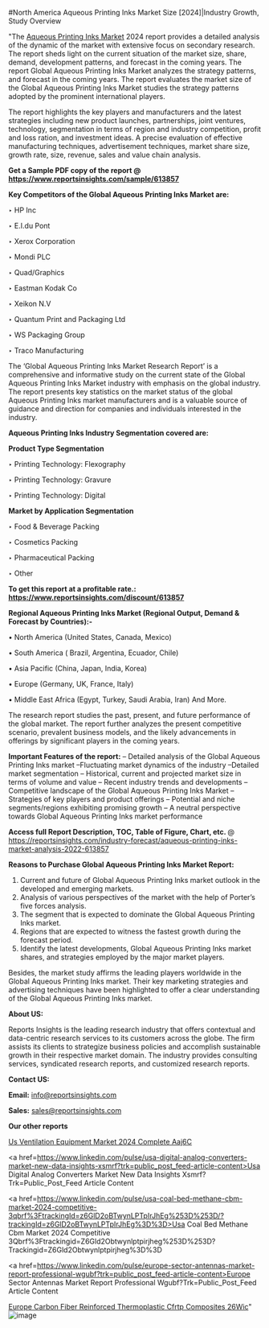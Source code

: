 #North America Aqueous Printing Inks Market Size [2024]|Industry Growth, Study Overview

"The <a href=https://www.reportsinsights.com/sample/613857>Aqueous Printing Inks Market</a> 2024 report provides a detailed analysis of the dynamic of the market with extensive focus on secondary research. The report sheds light on the current situation of the market size, share, demand, development patterns, and forecast in the coming years. The report Global Aqueous Printing Inks Market analyzes the strategy patterns, and forecast in the coming years. The report evaluates the market size of the Global Aqueous Printing Inks Market studies the strategy patterns adopted by the prominent international players.

The report highlights the key players and manufacturers and the latest strategies including new product launches, partnerships, joint ventures, technology, segmentation in terms of region and industry competition, profit and loss ration, and investment ideas. A precise evaluation of effective manufacturing techniques, advertisement techniques, market share size, growth rate, size, revenue, sales and value chain analysis.

<strong>Get a Sample PDF copy of the report @ <a href=https://www.reportsinsights.com/sample/613857 style=color:#0000ff;>https://www.reportsinsights.com/sample/613857</a></strong>

<strong>Key Competitors of the Global Aqueous Printing Inks Market are:</strong>

‣ HP Inc

‣ E.I.du Pont

‣ Xerox Corporation

‣ Mondi PLC

‣ Quad/Graphics

‣ Eastman Kodak Co

‣ Xeikon N.V

‣ Quantum Print and Packaging Ltd

‣ WS Packaging Group

‣ Traco Manufacturing

The ‘Global Aqueous Printing Inks Market Research Report’ is a comprehensive and informative study on the current state of the Global Aqueous Printing Inks Market industry with emphasis on the global industry. The report presents key statistics on the market status of the global Aqueous Printing Inks market manufacturers and is a valuable source of guidance and direction for companies and individuals interested in the industry.

<strong>Aqueous Printing Inks Industry Segmentation covered are:</strong>

<strong>Product Type Segmentation</strong>

‣ Printing Technology: Flexography

‣ Printing Technology: Gravure

‣ Printing Technology: Digital

<strong>Market by Application Segmentation</strong>

‣ Food & Beverage Packing

‣ Cosmetics Packing

‣ Pharmaceutical Packing

‣ Other

<strong>To get this report at a profitable rate.: <a href=https://www.reportsinsights.com/discount/613857 style=color:#0000ff;>https://www.reportsinsights.com/discount/613857</a></strong>

<strong>Regional Aqueous Printing Inks Market (Regional Output, Demand &amp; Forecast by Countries):-</strong>

• North America (United States, Canada, Mexico)

• South America ( Brazil, Argentina, Ecuador, Chile)

• Asia Pacific (China, Japan, India, Korea)

• Europe (Germany, UK, France, Italy)

• Middle East Africa (Egypt, Turkey, Saudi Arabia, Iran) And More.

The research report studies the past, present, and future performance of the global market. The report further analyzes the present competitive scenario, prevalent business models, and the likely advancements in offerings by significant players in the coming years.

<strong>Important Features of the report:</strong>
– Detailed analysis of the Global Aqueous Printing Inks market
–Fluctuating market dynamics of the industry
–Detailed market segmentation
– Historical, current and projected market size in terms of volume and value
– Recent industry trends and developments
– Competitive landscape of the Global Aqueous Printing Inks Market
– Strategies of key players and product offerings
– Potential and niche segments/regions exhibiting promising growth
– A neutral perspective towards Global Aqueous Printing Inks market performance

<strong>Access full Report Description, TOC, Table of Figure, Chart, etc. </strong>@   <a href=https://reportsinsights.com/industry-forecast/aqueous-printing-inks-market-analysis-2022-613857 style=color:#0000ff;>https://reportsinsights.com/industry-forecast/aqueous-printing-inks-market-analysis-2022-613857</a>

<strong>Reasons to Purchase Global Aqueous Printing Inks Market Report:</strong>
1. Current and future of Global Aqueous Printing Inks market outlook in the developed and emerging markets.
2. Analysis of various perspectives of the market with the help of Porter’s five forces analysis.
3. The segment that is expected to dominate the Global Aqueous Printing Inks market.
4. Regions that are expected to witness the fastest growth during the forecast period.
5. Identify the latest developments, Global Aqueous Printing Inks market shares, and strategies employed by the major market players.

Besides, the market study affirms the leading players worldwide in the Global Aqueous Printing Inks market. Their key marketing strategies and advertising techniques have been highlighted to offer a clear understanding of the Global Aqueous Printing Inks market.

<strong><strong>About US</strong>:</strong>

Reports Insights is the leading research industry that offers contextual and data-centric research services to its customers across the globe. The firm assists its clients to strategize business policies and accomplish sustainable growth in their respective market domain. The industry provides consulting services, syndicated research reports, and customized research reports.

<strong>Contact US:</strong>

<p class=><b>Email:</b> <a href=mailto:info@reportsinsights.com>info@reportsinsights.com</a></p>
<p class=><b>Sales:</b> <a href=mailto:sales@reportsinsights.com>sales@reportsinsights.com</a></p>

<strong>Our other reports</strong>

<a href=https://www.linkedin.com/pulse/us-ventilation-equipment-market-2024-complete-aaj6c/>Us Ventilation Equipment Market 2024 Complete Aaj6C</a>

<a href=https://www.linkedin.com/pulse/usa-digital-analog-converters-market-new-data-insights-xsmrf?trk=public_post_feed-article-content>Usa Digital Analog Converters Market New Data Insights Xsmrf?Trk=Public_Post_Feed Article Content</a>

<a href=https://www.linkedin.com/pulse/usa-coal-bed-methane-cbm-market-2024-competitive-3qbrf%3FtrackingId=z6GlD2oBTwynLPTpIrJhEg%253D%253D/?trackingId=z6GlD2oBTwynLPTpIrJhEg%3D%3D>Usa Coal Bed Methane Cbm Market 2024 Competitive 3Qbrf%3Ftrackingid=Z6Gld2Obtwynlptpirjheg%253D%253D?Trackingid=Z6Gld2Obtwynlptpirjheg%3D%3D</a>

<a href=https://www.linkedin.com/pulse/europe-sector-antennas-market-report-professional-wgubf?trk=public_post_feed-article-content>Europe Sector Antennas Market Report Professional Wgubf?Trk=Public_Post_Feed Article Content</a>

<a href=https://www.linkedin.com/pulse/europe-carbon-fiber-reinforced-thermoplastic-cfrtp-composites-26wic/>Europe Carbon Fiber Reinforced Thermoplastic Cfrtp Composites 26Wic</a>"
![image](https://github.com/aanak123/RIMarketer1/assets/158471119/0b01e2c4-0c89-480c-b10c-69777e59e973)
